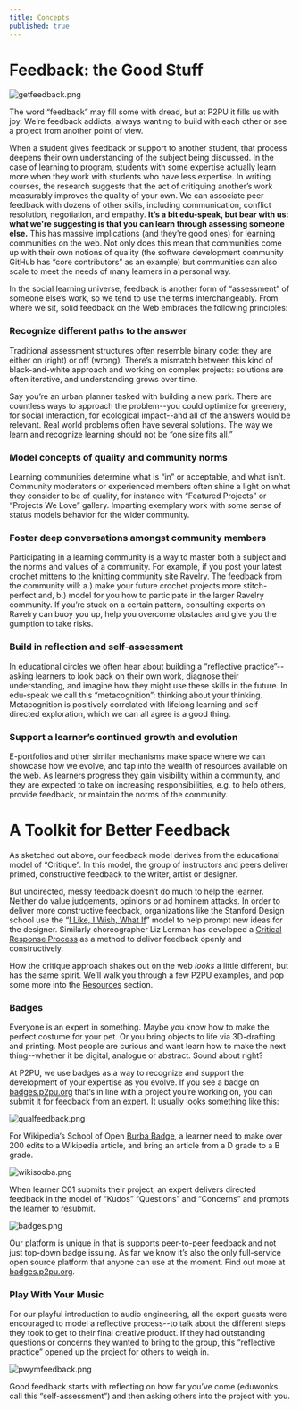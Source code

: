 ```yaml
---
title: Concepts
published: true
---
```


# Feedback: the Good Stuff
![getfeedback.png]({{site.baseurl}}/img/getfeedback.png)

The word “feedback” may fill some with dread, but at P2PU it fills us with joy. We’re feedback addicts, always wanting to build with each other or see a project from another point of view. 

When a student gives feedback or support to another student, that process deepens their own understanding of the subject being discussed. In the case of learning to program, students with some expertise actually learn more when they work with students who have less expertise. In writing courses, the research suggests that the act of critiquing another’s work measurably improves the quality of your own. We can associate peer feedback with dozens of other skills, including communication, conflict resolution, negotiation, and empathy. **It’s a bit edu-speak, but bear with us: what we're suggesting is that you can learn through assessing someone else.** This has massive implications (and they're good ones) for learning communities on the web. Not only does this mean that communities come up with their own notions of quality (the software development community GitHub has “core contributors” as an example) but communities can also scale to meet the needs of many learners in a personal way.

In the social learning universe, feedback is another form of “assessment” of someone else’s work, so we tend to use the terms interchangeably. From where we sit, solid feedback on the Web embraces the following principles:

### Recognize different paths to the answer

Traditional assessment structures often resemble binary code: they are either on (right) or off (wrong). There’s a mismatch between this kind of black-and-white approach and working on complex projects: solutions are often iterative, and understanding grows over time. 

Say you’re an urban planner tasked with building a new park. There are countless ways to approach the problem--you could optimize for greenery, for social interaction, for ecological impact--and all of the answers would be relevant. Real world problems often have several solutions. The way we learn and recognize learning should not be “one size fits all.”

### Model concepts of quality and community norms 

Learning communities determine what is “in” or acceptable, and what isn’t. Community moderators or experienced members often shine a light on what they consider to be of quality, for instance with “Featured Projects” or “Projects We Love” gallery. Imparting exemplary work with some sense of status models behavior for the wider community.

### Foster deep conversations amongst community members

Participating in a learning community is a way to master both a subject and the norms and values of a community. For example, if you post your latest crochet mittens to the knitting community site Ravelry. The feedback from the community will: a.) make your future crochet projects more stitch-perfect and, b.) model for you how to participate in the larger Ravelry community. If you’re stuck on a certain pattern, consulting experts on Ravelry can buoy you up, help you overcome obstacles and give you the gumption to take risks.

### Build in reflection and self-assessment 

In educational circles we often hear about building a “reflective practice”--asking learners to look back on their own work, diagnose their understanding, and imagine how they might use these skills in the future. In edu-speak we call this “metacognition”: thinking about your thinking. Metacognition is positively correlated with lifelong learning and self-directed exploration, which we can all agree is a good thing.

### Support a learner’s continued growth and evolution 

E-portfolios and other similar mechanisms make space where we can showcase how we evolve, and tap into the wealth of resources available on the web. As learners progress they gain visibility within a community, and they are expected to take on increasing responsibilities, e.g. to help others, provide feedback, or maintain the norms of the community.

# A Toolkit for Better Feedback

As sketched out above, our feedback model derives from the educational model of “Critique”. In this model, the group of instructors and peers deliver primed, constructive feedback to the writer, artist or designer. 

But undirected, messy feedback doesn’t do much to help the learner. Neither do value judgements, opinions or ad hominem attacks. In order to deliver more constructive feedback, organizations like the Stanford Design school use the “[I Like, I Wish, What If](http://dschool.stanford.edu/wp-content/themes/dschool/method-cards/i-like-i-wish-what-if.pdf)” model to help prompt new ideas for the designer. Similarly choreographer Liz Lerman has developed a [Critical Response Process](http://www.lizlerman.com/crpLL.html) as a method to deliver feedback openly and constructively. 

How the critique approach shakes out on the web *looks* a little different, but has the same spirit. We’ll walk you through a few P2PU examples, and pop some more into the [Resources](http://howto.p2pu.org/modules/feedback/resources) section.

### Badges

Everyone is an expert in something. Maybe you know how to make the perfect costume for your pet. Or you bring objects to life via 3D-drafting and printing. Most people are curious and want learn how to make the next thing--whether it be digital, analogue or abstract. Sound about right?

At P2PU, we use badges as a way to recognize and support the development of your expertise as you evolve. If you see a badge on [badges.p2pu.org](https://badges.p2pu.org) that’s in line with a project you’re working on, you can submit it for feedback from an expert. It usually looks something like this:

![qualfeedback.png]({{site.baseurl}}/img/qualfeedback.png)

For Wikipedia’s School of Open [Burba Badge](http://badges.p2pu.org/en/badge/view/22/), a learner need to make over 200 edits to a Wikipedia article, and bring an article from a D grade to a B grade. 

![wikisooba.png]({{site.baseurl}}/img/wikisooba.png)

When learner C01 submits their project, an expert delivers directed feedback in the model of “Kudos” “Questions” and “Concerns” and prompts the learner to resubmit.

![badges.png]({{site.baseurl}}/img/badges.png)

Our platform is unique in that is supports peer-to-peer feedback and not just top-down badge issuing. As far we know it’s also the only full-service open source platform that anyone can use at the moment. Find out more at [badges.p2pu.org](badges.p2pu.org).

### Play With Your Music

For our playful introduction to audio engineering, all the expert guests were encouraged to model a reflective process--to talk about the different steps they took to get to their final creative product. If they had outstanding questions or concerns they wanted to bring to the group, this “reflective practice” opened up the project for others to weigh in.

![pwymfeedback.png]({{site.baseurl}}/img/pwymfeedback.png)

Good feedback starts with reflecting on how far you’ve come (eduwonks call this “self-assessment”) and then asking others into the project with you.
